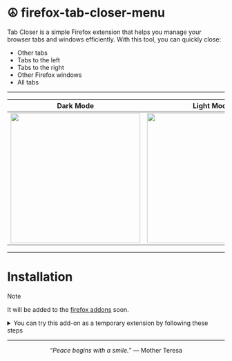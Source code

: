 # ☮️ firefox-tab-closer-menu

Tab Closer is a simple Firefox extension that helps you manage your browser tabs and windows efficiently. With this tool, you can quickly close:

- Other tabs  
- Tabs to the left  
- Tabs to the right  
- Other Firefox windows
- All tabs

----------------------------------------------------------------------

| Dark Mode | Light Mode |
|-----------|------------|
| <img src="https://github.com/user-attachments/assets/02c79004-bdd9-4a33-a3be-f752dd7ebdb2" width="300"> | <img src="https://github.com/user-attachments/assets/9283d1b1-4d0c-4fc3-991b-f0fb642e216e" width="300"> |

----------------------------------------------------------------------

# Installation

> [!NOTE]
>It will be added to the <a href="https://addons.mozilla.org/">firefox addons</a> soon.

<details>
  <summary>You can try this add-on as a temporary extension by following these steps</summary>

1. [Install the zip file](https://codeload.github.com/m3tozz/firefox-tab-closer-menu/zip/refs/tags/v1.1) and extract it.  
2. Go to `about:debugging#/runtime/this-firefox` in the Firefox address bar.  
3. Click **Load Temporary Add-on**.  
4. Select the `manifest.json` file from the extracted extension folder.  
5. The extension will be installed and can be found in the extensions (puzzle piece) icon area.

</details>

----------------------------------------------------------------------

<p align="center"> <i>“Peace begins with a smile.”</i> — Mother Teresa </p>
